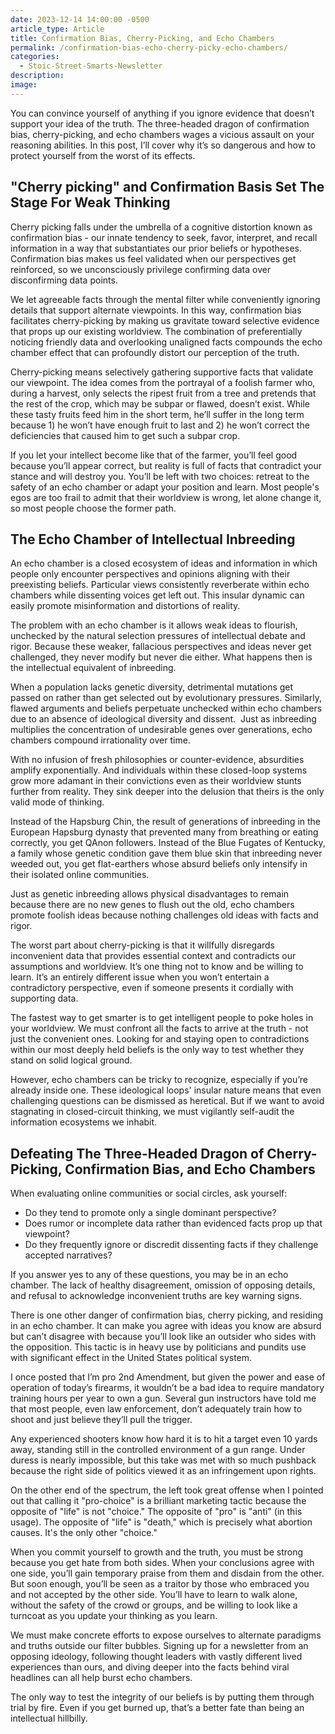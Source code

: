 ```yaml
---
date: 2023-12-14 14:00:00 -0500
article_type: Article
title: Confirmation Bias, Cherry-Picking, and Echo Chambers
permalink: /confirmation-bias-echo-cherry-picky-echo-chambers/
categories:
  - Stoic-Street-Smarts-Newsletter
description:
image:
---
```

You can convince yourself of anything if you ignore evidence that doesn’t support your idea of the truth. The three-headed dragon of confirmation bias, cherry-picking, and echo chambers wages a vicious assault on your reasoning abilities. In this post, I’ll cover why it’s so dangerous and how to protect yourself from the worst of its effects.



## "Cherry picking" and Confirmation Basis Set The Stage For Weak Thinking

Cherry picking falls under the umbrella of a cognitive distortion known as confirmation bias - our innate tendency to seek, favor, interpret, and recall information in a way that substantiates our prior beliefs or hypotheses. Confirmation bias makes us feel validated when our perspectives get reinforced, so we unconsciously privilege confirming data over disconfirming data points.



We let agreeable facts through the mental filter while conveniently ignoring details that support alternate viewpoints. In this way, confirmation bias facilitates cherry-picking by making us gravitate toward selective evidence that props up our existing worldview. The combination of preferentially noticing friendly data and overlooking unaligned facts compounds the echo chamber effect that can profoundly distort our perception of the truth.



Cherry-picking means selectively gathering supportive facts that validate our viewpoint. The idea comes from the portrayal of a foolish farmer who, during a harvest, only selects the ripest fruit from a tree and pretends that the rest of the crop, which may be subpar or flawed, doesn’t exist. While these tasty fruits feed him in the short term, he’ll suffer in the long term because 1) he won’t have enough fruit to last and 2) he won’t correct the deficiencies that caused him to get such a subpar crop.



If you let your intellect become like that of the farmer, you’ll feel good because you’ll appear correct, but reality is full of facts that contradict your stance and will destroy you. You’ll be left with two choices: retreat to the safety of an echo chamber or adapt your position and learn. Most people's egos are too frail to admit that their worldview is wrong, let alone change it, so most people choose the former path.



## The Echo Chamber of Intellectual Inbreeding



An echo chamber is a closed ecosystem of ideas and information in which people only encounter perspectives and opinions aligning with their preexisting beliefs. Particular views consistently reverberate within echo chambers while dissenting voices get left out. This insular dynamic can easily promote misinformation and distortions of reality.



The problem with an echo chamber is it allows weak ideas to flourish, unchecked by the natural selection pressures of intellectual debate and rigor. Because these weaker, fallacious perspectives and ideas never get challenged, they never modify but never die either. What happens then is the intellectual equivalent of inbreeding.



When a population lacks genetic diversity, detrimental mutations get passed on rather than get selected out by evolutionary pressures. Similarly, flawed arguments and beliefs perpetuate unchecked within echo chambers due to an absence of ideological diversity and dissent.&nbsp; Just as inbreeding multiplies the concentration of undesirable genes over generations, echo chambers compound irrationality over time.



With no infusion of fresh philosophies or counter-evidence, absurdities amplify exponentially. And individuals within these closed-loop systems grow more adamant in their convictions even as their worldview stunts further from reality. They sink deeper into the delusion that theirs is the only valid mode of thinking.



Instead of the Hapsburg Chin, the result of generations of inbreeding in the European Hapsburg dynasty that prevented many from breathing or eating correctly, you get QAnon followers. Instead of the Blue Fugates of Kentucky, a family whose genetic condition gave them blue skin that inbreeding never weeded out, you get flat-earthers whose absurd beliefs only intensify in their isolated online communities.



Just as genetic inbreeding allows physical disadvantages to remain because there are no new genes to flush out the old, echo chambers promote foolish ideas because nothing challenges old ideas with facts and rigor.



The worst part about cherry-picking is that it willfully disregards inconvenient data that provides essential context and contradicts our assumptions and worldview. It’s one thing not to know and be willing to learn. It’s an entirely different issue when you won’t entertain a contradictory perspective, even if someone presents it cordially with supporting data.



The fastest way to get smarter is to get intelligent people to poke holes in your worldview. We must confront all the facts to arrive at the truth - not just the convenient ones. Looking for and staying open to contradictions within our most deeply held beliefs is the only way to test whether they stand on solid logical ground.



However, echo chambers can be tricky to recognize, especially if you’re already inside one. These ideological loops' insular nature means that even challenging questions can be dismissed as heretical. But if we want to avoid stagnating in closed-circuit thinking, we must vigilantly self-audit the information ecosystems we inhabit.



## Defeating The Three-Headed Dragon of Cherry-Picking, Confirmation Bias, and Echo Chambers



When evaluating online communities or social circles, ask yourself:



* Do they tend to promote only a single dominant perspective?
* Does rumor or incomplete data rather than evidenced facts prop up that viewpoint?
* Do they frequently ignore or discredit dissenting facts if they challenge accepted narratives?&nbsp;



If you answer yes to any of these questions, you may be in an echo chamber. The lack of healthy disagreement, omission of opposing details, and refusal to acknowledge inconvenient truths are key warning signs.



There is one other danger of confirmation bias, cherry picking, and residing in an echo chamber. It can make you agree with ideas you know are absurd but can’t disagree with because you’ll look like an outsider who sides with the opposition. This tactic is in heavy use by politicians and pundits use with significant effect in the United States political system.



I once posted that I’m pro 2nd Amendment, but given the power and ease of operation of today’s firearms, it wouldn’t be a bad idea to require mandatory training hours per year to own a gun. Several gun instructors have told me that most people, even law enforcement, don’t adequately train how to shoot and just believe they’ll pull the trigger.&nbsp;



Any experienced shooters know how hard it is to hit a target even 10 yards away, standing still in the controlled environment of a gun range. Under duress is nearly impossible, but this take was met with so much pushback because the right side of politics viewed it as an infringement upon rights.



On the other end of the spectrum, the left took great offense when I pointed out that calling it "pro-choice" is a brilliant marketing tactic because the opposite of "life" is not "choice." The opposite of "pro" is "anti" (in this usage). The opposite of "life" is "death," which is precisely what abortion causes. It's the only other "choice."



When you commit yourself to growth and the truth, you must be strong because you get hate from both sides. When your conclusions agree with one side, you’ll gain temporary praise from them and disdain from the other. But soon enough, you’ll be seen as a traitor by those who embraced you and not accepted by the other side. You’ll have to learn to walk alone, without the safety of the crowd or groups, and be willing to look like a turncoat as you update your thinking as you learn.



We must make concrete efforts to expose ourselves to alternate paradigms and truths outside our filter bubbles. Signing up for a newsletter from an opposing ideology, following thought leaders with vastly different lived experiences than ours, and diving deeper into the facts behind viral headlines can all help burst echo chambers.&nbsp;



The only way to test the integrity of our beliefs is by putting them through trial by fire. Even if you get burned up, that’s a better fate than being an intellectual hillbilly.
